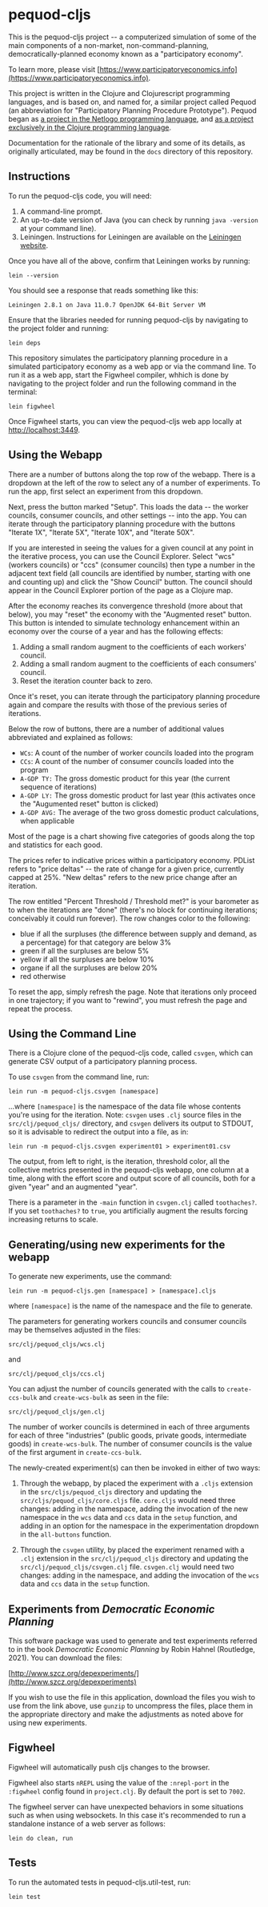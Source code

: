 # pequod-cljs

This is the pequod-cljs project -- a computerized simulation of some of the main components of a non-market, non-command-planning, democratically-planned economy known as a "participatory economy".

To learn more, please visit [https://www.participatoryeconomics.info](https://www.participatoryeconomics.info).

This project is written in the Clojure and Clojurescript programming languages, and is based on, and named for, a similar project called Pequod (an abbreviation for "Participatory Planning Procedure Prototype").  Pequod began as [a project in the Netlogo programming language](https://github.com/msszczep/pequod2), and [as a project exclusively in the Clojure programming language](https://github.com/msszczep/pequod-clj).

Documentation for the rationale of the library and some of its details, as originally articulated, may be found in the `docs` directory of this repository.

## Instructions

To run the pequod-cljs code, you will need:

1. A command-line prompt.
2. An up-to-date version of Java (you can check by running `java -version` at your command line).
3. Leiningen.  Instructions for Leiningen are available on the [Leiningen website](https://leiningen.org).

Once you have all of the above, confirm that Leiningen works by running:

```
lein --version
```

You should see a response that reads something like this:

```
Leiningen 2.8.1 on Java 11.0.7 OpenJDK 64-Bit Server VM
```

Ensure that the libraries needed for running pequod-cljs by navigating to the project folder and running:

```
lein deps
```

This repository simulates the participatory planning procedure in a simulated participatory economy as a web app or via the command line.  To run it as a web app, start the Figwheel compiler, whhich is done by navigating to the project folder and run the following command in the terminal:

```
lein figwheel
```

Once Figwheel starts, you can view the pequod-cljs web app locally at [http://localhost:3449](http://localhost:3449).

## Using the Webapp

There are a number of buttons along the top row of the webapp.  There is a dropdown at the left of the
row to select any of a number of experiments.  To run the app, first select an experiment from this
dropdown.

Next, press the button marked "Setup".  This loads the data -- the worker councils, consumer councils,
and other settings -- into the app.  You can iterate through the participatory planning procedure
with the buttons "Iterate 1X", "Iterate 5X", "Iterate 10X", and "Iterate 50X".  

If you are interested in seeing the values for a given council at any point in the iterative process, 
you can use the Council Explorer.  Select "wcs" (workers councils) or "ccs" (consumer councils) then
type a number in the adjacent text field (all councils are identified by number, starting with one and
counting up) and click the "Show Council" button.  The council should appear in the Council Explorer
portion of the page as a Clojure map.

After the economy reaches its convergence threshold (more about that below), you may "reset" the economy
with the "Augmented reset" button.  This button is intended to simulate technology enhancement within
an economy over the course of a year and has the following effects:

1. Adding a small random augment to the coefficients of each workers' council.
2. Adding a small random augment to the coefficients of each consumers' council.
3. Reset the iteration counter back to zero.

Once it's reset, you can iterate through the participatory planning procedure again and compare the results
with those of the previous series of iterations.

Below the row of buttons, there are a number of additional values abbreviated and explained as follows:

* `WCs`: A count of the number of worker councils loaded into the program
* `CCs`: A count of the number of consumer councils loaded into the program
* `A-GDP TY:` The gross domestic product for this year (the current sequence of iterations)
* `A-GDP LY:` The gross domestic product for last year (this activates once the "Augumented reset" button is clicked)
* `A-GDP AVG:` The average of the two gross domestic product calculations, when applicable

Most of the page is a chart showing five categories of goods along the top and statistics for each good.

The prices refer to indicative prices within a participatory economy.  PDList refers to "price deltas" 
-- the rate of change for a given price, currently capped at 25%.  "New deltas" refers to the new price
change after an iteration.  

The row entitled "Percent Threshold / Threshold met?" is your barometer as to when the iterations
are "done" (there's no block for continuing iterations; conceivably it could run forever).  The row 
changes color to the following:

* blue if all the surpluses (the difference between supply and demand, as a percentage) 
for that category are below 3%
* green if all the surpluses are below 5%
* yellow if all the surpluses are below 10%
* organe if all the surpluses are below 20%
* red otherwise

To reset the app, simply refresh the page.  Note that iterations only proceed in one trajectory; if you 
want to "rewind", you must refresh the page and repeat the process.

## Using the Command Line

There is a Clojure clone of the pequod-cljs code, called `csvgen`, which can generate CSV output of a 
participatory planning process.

To use `csvgen` from the command line, run:

`lein run -m pequod-cljs.csvgen [namespace]`

...where `[namespace]` is the namespace of the data file whose contents you're using for the iteration.
Note: `csvgen` uses `.clj` source files in the `src/clj/pequod_cljs/` directory, and `csvgen` delivers 
its output to STDOUT, so it is advisable to redirect the output into a file, as in:

`lein run -m pequod-cljs.csvgen experiment01 > experiment01.csv`

The output, from left to right, is the iteration, threshold color, all the collective metrics presented
in the pequod-cljs webapp, one column at a time, along with the effort score and output score of all
councils, both for a given "year" and an augmented "year".

There is a parameter in the `-main` function in `csvgen.clj` called `toothaches?`.  If you set `toothaches?` to `true`,
you artificially augment the results forcing increasing returns to scale.

## Generating/using new experiments for the webapp

To generate new experiments, use the command:

```
lein run -m pequod-cljs.gen [namespace] > [namespace].cljs
```

where `[namespace]` is the name of the namespace and the file to generate.

The parameters for generating workers councils and consumer councils may be themselves adjusted in the files:

```
src/clj/pequod_cljs/wcs.clj
```

and

```
src/clj/pequod_cljs/ccs.clj
```

You can adjust the number of councils generated with the calls to `create-ccs-bulk` and `create-wcs-bulk` as seen in the
file:

```
src/clj/pequod_cljs/gen.clj
```

The number of worker councils is determined in each of three arguments for each of three "industries" (public goods, private
goods, intermediate goods) in `create-wcs-bulk`.  The number of consumer councils is the value of the first argument in
`create-ccs-bulk`.

The newly-created experiment(s) can then be invoked in either of two ways:

1.  Through the webapp, by placed the experiment with a `.cljs` extension in the `src/cljs/pequod_cljs` directory
and updating the `src/cljs/pequod_cljs/core.cljs` file.  `core.cljs` would need three changes: adding in the namespace,
adding the invocation of the new namespace in the `wcs` data and `ccs` data in the `setup` function, and adding in an option
for the namespace in the experimentation dropdown in the `all-buttons` function.

2.  Through the `csvgen` utility, by placed the experiment renamed with a `.clj` extension in the `src/clj/pequod_cljs` directory
and updating the `src/clj/pequod_cljs/csvgen.clj` file.  `csvgen.clj` would need two changes: adding in the namespace,
and adding the invocation of the `wcs` data and `ccs` data in the `setup` function.

## Experiments from _Democratic Economic Planning_

This software package was used to generate and test experiments referred to in the book _Democratic Economic Planning_
by Robin Hahnel (Routledge, 2021).  You can download the files:

[http://www.szcz.org/depexperiments/](http://www.szcz.org/depexperiments)

If you wish to use the file in this application, download the files you wish to use from the link above, use `gunzip`
to uncompress the files, place them in the appropriate directory and make the adjustments as noted above for using new
experiments.

## Figwheel

Figwheel will automatically push cljs changes to the browser.

Figwheel also starts `nREPL` using the value of the `:nrepl-port` in the `:figwheel`
config found in `project.clj`. By default the port is set to `7002`.

The figwheel server can have unexpected behaviors in some situations such as when using
websockets. In this case it's recommended to run a standalone instance of a web server as follows:

```
lein do clean, run
```

## Tests

To run the automated tests in pequod-cljs.util-test, run:

```
lein test
```


